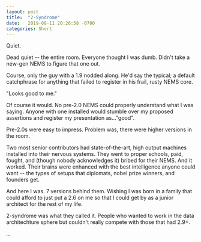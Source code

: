 ```yaml
---
layout: post
title:  "2-Syndrome"
date:   2019-08-11 20:26:58 -0700
categories: Short
---
```

Quiet.

Dead quiet -- the entire room. Everyone thought I was dumb. Didn't take a new-gen NEMS to figure that one out.

Course, only the guy with a 1.9 nodded along. He'd say the typical; a default catchphrase for anything that failed to register in his frail, rusty NEMS core.

"Looks good to me."

Of course it would. No pre-2.0 NEMS could properly understand what I was saying. Anyone with one installed would stumble over my proposed assertions and register my presentation as..."good".

Pre-2.0s were easy to impress. Problem was, there were higher versions in the room.

Two most senior contributors had state-of-the-art, high output machines installed into their nervous systems. They went to proper schools, paid, fought, and (though nobody acknowledges it) bribed for their NEMS. And it worked. Their brains were enhanced with the best intelligence anyone could want -- the types of setups that diplomats, nobel prize winners, and founders get.

And here I was. 7 versions behind them. Wishing I was born in a family that could afford to just put a 2.6 on me so that I could get by as a junior architect for the rest of my life.

2-syndrome was what they called it. People who wanted to work in the data architechture sphere but couldn't really compete with those that had 2.9+.

...






